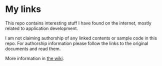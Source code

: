 # My links

This repo contains interesting stuff I have found on the internet, mostly related to application development.

I am not claiming authorship of any linked contents or sample code in this repo. For authorship information please follow the links to the original documents and read them.

More information in [the wiki](https://github.com/jramos-br/links/wiki).
